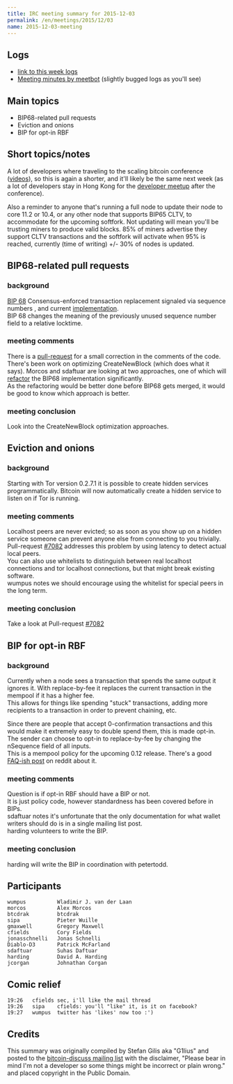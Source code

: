 ```yaml
---
title: IRC meeting summary for 2015-12-03
permalink: /en/meetings/2015/12/03
name: 2015-12-03-meeting
---
```

## Logs

- [link to this week logs](http://bitcoinstats.com/irc/bitcoin-dev/logs/2015/12/03#l1449169187.0)  
- [Meeting minutes by meetbot](http://www.erisian.com.au/meetbot/bitcoin-dev/2015/bitcoin-dev.2015-12-03-18.59.html)  (slightly bugged logs as you'll see)

## Main topics

- BIP68-related pull requests  
- Eviction and onions   
- BIP for opt-in RBF  

## Short topics/notes

A lot of developers where traveling to the scaling bitcoin conference ([videos](https://www.youtube.com/channel/UCql9h_eXmusjt-f3k8qLwPQ/videos)), so this is again a shorter, and it'll likely be the same next week (as a lot of developers stay in Hong Kong for the [developer meetup](https://lists.linuxfoundation.org/pipermail/bitcoin-dev/2015-November/011712.html) after the conference).  

Also a reminder to anyone that's running a full node to update their node to core 11.2 or 10.4, or any other node that supports BIP65 CLTV, to accommodate for the upcoming softfork. Not updating will mean you'll be trusting miners to produce valid blocks. 85% of miners advertise they support CLTV transactions and the softfork will activate when 95% is reached, currently (time of writing) +/- 30% of nodes is updated. 

## BIP68-related pull requests

### background  

[BIP 68](https://github.com/bitcoin/bips/blob/master/bip-0068.mediawiki)  Consensus-enforced transaction replacement signaled via sequence numbers , and current [implementation](https://github.com/bitcoin/bitcoin/pull/6312).  
BIP 68 changes the meaning of the previously unused sequence number field to a relative locktime.  

### meeting comments

There is a [pull-request](https://github.com/bitcoin/bips/pull/252) for a small correction in the comments of the code.  
There's been work on optimizing CreateNewBlock (which does what it says). Morcos and sdaftuar are looking at two approaches, one of which will [refactor](https://en.wikipedia.org/wiki/Code_refactoring) the BIP68 implementation significantly.  
As the refactoring would be better done before BIP68 gets merged, it would be good to know which approach is better.  

### meeting conclusion  

Look into the CreateNewBlock optimization approaches.  

## Eviction and onions

### background  

Starting with Tor version 0.2.7.1 it is possible to create hidden services programmatically. Bitcoin will now automatically create a hidden service to listen on if Tor is running.

### meeting comments

Localhost peers are never evicted; so as soon as you show up on a hidden service someone can prevent anyone else from connecting to you trivially.   
Pull-request [#7082](https://github.com/bitcoin/bitcoin/pull/7082) addresses this problem by using latency to detect actual local peers.   
You can also use whitelists to distinguish between real localhost connections and tor localhost connections, but that might break existing software.   
wumpus notes we should encourage using the whitelist for special peers in the long term. 

### meeting conclusion

Take a look at Pull-request [#7082](https://github.com/bitcoin/bitcoin/pull/7082)

## BIP for opt-in RBF

### background

Currently when a node sees a transaction that spends the same output it ignores it. With replace-by-fee it replaces the current transaction in the mempool if it has a higher fee.   
This allows for things like spending "stuck" transactions, adding more recipients to a transaction in order to prevent chaining, etc.  

Since there are people that accept 0-confirmation transactions and this would make it extremely easy to double spend them, this is made opt-in.  
The sender can choose to opt-in to replace-by-fee by changing the nSequence field of all inputs.   
This is a mempool policy for the upcoming 0.12 release.
There's a good [FAQ-ish post](https://www.reddit.com/r/Bitcoin/comments/3urm8o/optin_rbf_is_misunderstood_ask_questions_about_it/) on reddit about it.

### meeting comments

Question is if opt-in RBF should have a BIP or not.  
It is just policy code, however standardness has been covered before in BIPs.  
sdaftuar notes it's unfortunate that the only documentation for what wallet writers should do is in a single mailing list post.  
harding volunteers to write the BIP.

### meeting conclusion

harding will write the BIP in coordination with petertodd.

## Participants

    wumpus          Wladimir J. van der Laan  
    morcos          Alex Morcos  
    btcdrak         btcdrak  
    sipa  	        Pieter Wuille  
    gmaxwell        Gregory Maxwell  
    cfields         Cory Fields   
    jonasschnelli  	Jonas Schnelli  
    Diablo-D3  	    Patrick McFarland  
    sdaftuar        Suhas Daftuar  
    harding         David A. Harding  
    jcorgan         Johnathan Corgan   

## Comic relief

    19:26	cfields	sec, i'll like the mail thread  
    19:26	sipa	cfields: you'll "like" it, is it on facebook?  
    19:27	wumpus	twitter has 'likes' now too :')  

## Credits

This summary was originally compiled by Stefan Gilis aka "G1lius" and posted to the [bitcoin-discuss mailing list][meetingsource] with the disclaimer, "Please bear in mind I'm not a developer so some things might be incorrect or plain wrong." and placed copyright in the Public Domain.

[meetingsource]: http://lists.linuxfoundation.org/pipermail/bitcoin-discuss/2015-December/000036.html
